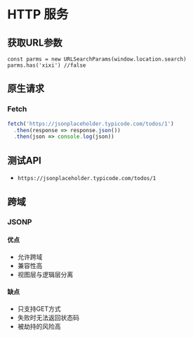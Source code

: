 # HTTP 服务

## 获取URL参数
```JavaScript{1}
const parms = new URLSearchParams(window.location.search)
parms.has('xixi') //false
```

## 原生请求
### Fetch
```JavaScript
fetch('https://jsonplaceholder.typicode.com/todos/1')
  .then(response => response.json())
  .then(json => console.log(json))
```

## 测试API
* `https://jsonplaceholder.typicode.com/todos/1`

## 跨域

### JSONP

#### 优点
* 允许跨域
* 兼容性高
* 视图层与逻辑层分离

#### 缺点
* 只支持GET方式
* 失败时无法返回状态码
* 被劫持的风险高
